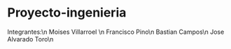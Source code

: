 # Proyecto-ingenieria
Integrantes:\n
Moises Villarroel \n
Francisco Pino\n
Bastian Campos\n
Jose Alvarado Toro\n
